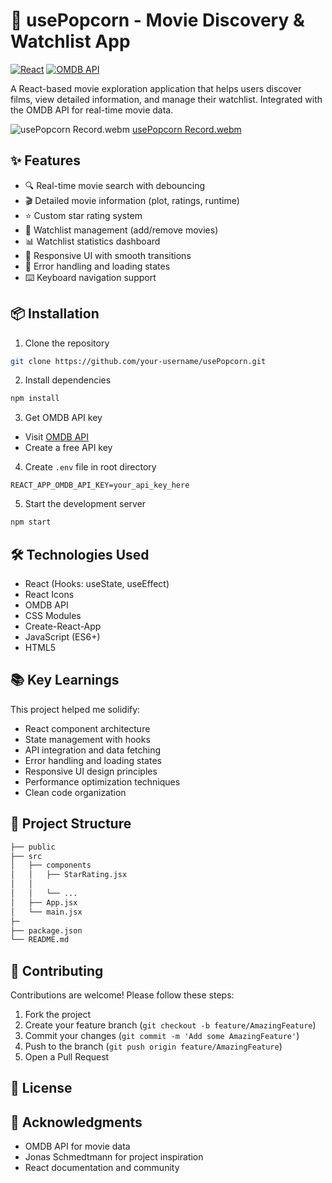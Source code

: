 # 🍿 usePopcorn - Movie Discovery & Watchlist App

[![React](https://img.shields.io/badge/React-20232A?style=for-the-badge&logo=react&logoColor=61DAFB)](https://reactjs.org/)
[![OMDB API](https://img.shields.io/badge/OMDB_API-000000?style=for-the-badge)](https://www.omdbapi.com/)

A React-based movie exploration application that helps users discover films, view detailed information, and manage their watchlist. Integrated with the OMDB API for real-time movie data.

![usePopcorn Record.webm](https://github.com/user-attachments/assets/8ac30b7c-c202-4b74-8a05-6dad687ac21d) <!-- Add actual screenshot path -->[usePopcorn Record.webm](https://github.com/user-attachments/assets/8ac30b7c-c202-4b74-8a05-6dad687ac21d)


## ✨ Features

- 🔍 Real-time movie search with debouncing
- 🎬 Detailed movie information (plot, ratings, runtime)
- ⭐ Custom star rating system
- 📌 Watchlist management (add/remove movies)
- 📊 Watchlist statistics dashboard
- 🎥 Responsive UI with smooth transitions
- 🚦 Error handling and loading states
- ⌨️ Keyboard navigation support



## 📦 Installation

1. Clone the repository
```bash
git clone https://github.com/your-username/usePopcorn.git
```

2. Install dependencies
```bash
npm install
```

3. Get OMDB API key
- Visit [OMDB API](http://www.omdbapi.com/apikey.aspx)
- Create a free API key

4. Create `.env` file in root directory
```env
REACT_APP_OMDB_API_KEY=your_api_key_here
```

5. Start the development server
```bash
npm start
```

## 🛠️ Technologies Used

- React (Hooks: useState, useEffect)
- React Icons
- OMDB API
- CSS Modules
- Create-React-App
- JavaScript (ES6+)
- HTML5

## 📚 Key Learnings

This project helped me solidify:
- React component architecture
- State management with hooks
- API integration and data fetching
- Error handling and loading states
- Responsive UI design principles
- Performance optimization techniques
- Clean code organization

## 📂 Project Structure

```bash
├── public
├── src
│   ├── components
│   │   ├── StarRating.jsx
│   │ 
│   │   └── ...
│   ├── App.jsx
│   └── main.jsx
├─
├── package.json
└── README.md
```

## 🤝 Contributing

Contributions are welcome! Please follow these steps:
1. Fork the project
2. Create your feature branch (`git checkout -b feature/AmazingFeature`)
3. Commit your changes (`git commit -m 'Add some AmazingFeature'`)
4. Push to the branch (`git push origin feature/AmazingFeature`)
5. Open a Pull Request

## 📄 License



## 🙏 Acknowledgments

- OMDB API for movie data
- Jonas Schmedtmann for project inspiration
- React documentation and community
